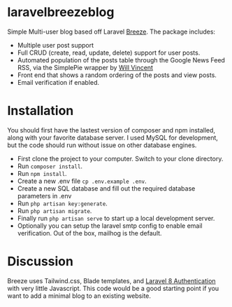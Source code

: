 # laravelbreezeblog

Simple Multi-user blog based off Laravel [Breeze](https://laravel.com/docs/8.x/starter-kits#laravel-breeze).  The package includes:
- Multiple user post support
- Full CRUD (create, read, update, delete) support for user posts.
- Automated population of the posts table through the Google News Feed RSS, via the SimplePie wrapper by [Will Vincent](https://github.com/willvincent)
- Front end that shows a random ordering of the posts and view posts.
- Email verification if enabled.

# Installation

You should first have the lastest version of composer and npm installed, along with your favorite database server.  I used MySQL for development, but the code should run without issue on other database engines.

- First clone the project to your computer.  Switch to your clone directory.
- Run ```composer install```.
- Run ```npm install```.
- Create a new .env file ```cp .env.example .env```.
- Create a new SQL database and fill out the required database parameters in .env
- Run ```php artisan key:generate```.
- Run ```php artisan migrate```.
- Finally run ```php artisan serve``` to start up a local development server.
- Optionally you can setup the laravel smtp config to enable email verification.  Out of the box, mailhog is the default.

# Discussion

Breeze uses Tailwind.css, Blade templates, and [Laravel 8 Authentication](https://laravel.com/docs/8.x/authentication) with very little Javascript.  This code would be a good starting point if you want to add a minimal blog to an existing website.

